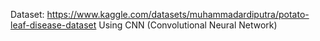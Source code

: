 Dataset: https://www.kaggle.com/datasets/muhammadardiputra/potato-leaf-disease-dataset
Using CNN (Convolutional Neural Network)
